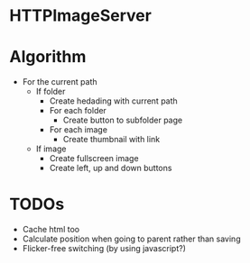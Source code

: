 # HTTPImageServer

# Algorithm

- For the current path
    - If folder
        - Create hedading with current path
        - For each folder
            - Create button to subfolder page
        - For each image
            - Create thumbnail with link
    - If image
        - Create fullscreen image
        - Create left, up and down buttons

# TODOs

- Cache html too
- Calculate position when going to parent rather than saving
- Flicker-free switching (by using javascript?)
